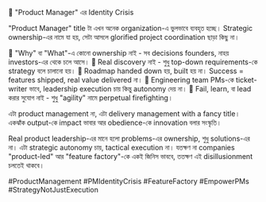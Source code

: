 🚨 "Product Manager" এর Identity Crisis

"Product Manager" title টা এখন অনেক organization-এ ভুলভাবে ব্যবহৃত হচ্ছে। Strategic ownership-এর নামে যা হয়, সেটা আসলে glorified project coordination ছাড়া কিছু না।

🔹 "Why" বা "What"-এ কোনো ownership নাই - সব decisions founders, নাহয় investors-এর থেকে চলে আসে।
🔹 Real discovery নাই - শুধু top-down requirements-কে strategy বলে চালানো হয়।
🔹 Roadmap handed down হয়, built হয় না। Success = features shipped, real value delivered না।
🔹 Engineering team PMs-কে ticket-writer ভাবে, leadership execution চায় কিন্তু autonomy দেয় না।
🔹 Fail, learn, বা lead করার সুযোগ নাই - শুধু "agility" নামে perpetual firefighting।

এটা product management না, এটা delivery management with a fancy title। একঝাঁক output-কে impact ভাবার আর obedience-কে innovation বলার সংস্কৃতি।

Real product leadership-এর মানে হলো problems-এর ownership, শুধু solutions-এর না। এটা strategic autonomy চায়, tactical execution না। যতক্ষণ না companies "product-led" আর "feature factory"-কে একই জিনিস ভাববে, ততক্ষণ এই disillusionment চলতেই থাকবে।

#ProductManagement #PMIdentityCrisis #FeatureFactory #EmpowerPMs #StrategyNotJustExecution
